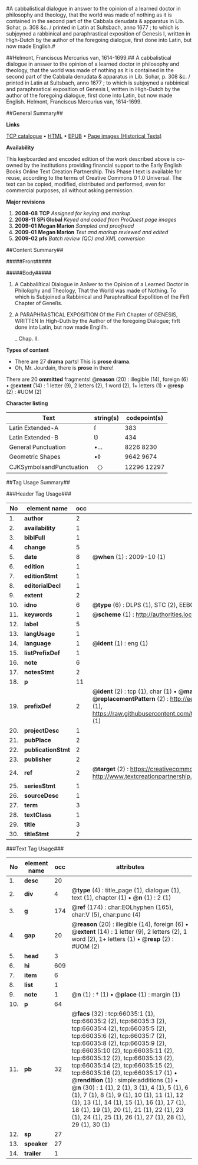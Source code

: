 #A cabbalistical dialogue in answer to the opinion of a learned doctor in philosophy and theology, that the world was made of nothing as it is contained in the second part of the Cabbala denudata & apparatus in Lib. Sohar, p. 308 &c. / printed in Latin at Sultsbach, anno 1677 ; to which is subjoyned a rabbinical and paraphrastical exposition of Genesis I, written in High-Dutch by the author of the foregoing dialogue, first done into Latin, but now made English.#

##Helmont, Franciscus Mercurius van, 1614-1699.##
A cabbalistical dialogue in answer to the opinion of a learned doctor in philosophy and theology, that the world was made of nothing as it is contained in the second part of the Cabbala denudata & apparatus in Lib. Sohar, p. 308 &c. / printed in Latin at Sultsbach, anno 1677 ; to which is subjoyned a rabbinical and paraphrastical exposition of Genesis I, written in High-Dutch by the author of the foregoing dialogue, first done into Latin, but now made English.
Helmont, Franciscus Mercurius van, 1614-1699.

##General Summary##

**Links**

[TCP catalogue](http://www.ota.ox.ac.uk/tcp/)  • 
[HTML](http://tei.it.ox.ac.uk/tcp/Texts-HTML/free/A43/A43279.html)  • 
[EPUB](http://tei.it.ox.ac.uk/tcp/Texts-EPUB/free/A43/A43279.epub) • 
[Page images (Historical Texts)](https://data.historicaltexts.jisc.ac.uk/view?pubId=eebo-12706646e&pageId=eebo-12706646e-66035-1)

**Availability**

This keyboarded and encoded edition of the
	       work described above is co-owned by the institutions
	       providing financial support to the Early English Books
	       Online Text Creation Partnership. This Phase I text is
	       available for reuse, according to the terms of Creative
	       Commons 0 1.0 Universal. The text can be copied,
	       modified, distributed and performed, even for
	       commercial purposes, all without asking permission.

**Major revisions**

1. __2008-08__ __TCP__ *Assigned for keying and markup*
1. __2008-11__ __SPi Global__ *Keyed and coded from ProQuest page images*
1. __2009-01__ __Megan Marion__ *Sampled and proofread*
1. __2009-01__ __Megan Marion__ *Text and markup reviewed and edited*
1. __2009-02__ __pfs__ *Batch review (QC) and XML conversion*

##Content Summary##

#####Front#####

#####Body#####

1. A Cabbaliſtical Dialogue in Anſwer to the Opinion of a Learned Doctor in Philoſophy and Theology, That the World was made of Nothing. To which is Subjoined a Rabbinical and Paraphraſtical Expoſition of the Firſt Chapter of Geneſis.

1. A PARAPHRASTICAL EXPOSITION Of the Firſt Chapter of GENESIS, WRITTEN In High-Duth by the Author of the foregoing Dialogue; firſt done into Latin, but now made Engliſh.

    _ Chap. II.

**Types of content**

  * There are 27 **drama** parts! This is **prose drama**.
  * Oh, Mr. Jourdain, there is **prose** in there!

There are 20 **ommitted** fragments! 
 @__reason__ (20) : illegible (14), foreign (6)  •  @__extent__ (14) : 1 letter (9), 2 letters (2), 1 word (2), 1+ letters (1)  •  @__resp__ (2) : #UOM (2)

**Character listing**


|Text|string(s)|codepoint(s)|
|---|---|---|
|Latin Extended-A|ſ|383|
|Latin Extended-B|Ʋ|434|
|General Punctuation|•…|8226 8230|
|Geometric Shapes|▪◊|9642 9674|
|CJKSymbolsandPunctuation|〈〉|12296 12297|

##Tag Usage Summary##

###Header Tag Usage###

|No|element name|occ|attributes|
|---|---|---|---|
|1.|__author__|2||
|2.|__availability__|1||
|3.|__biblFull__|1||
|4.|__change__|5||
|5.|__date__|8| @__when__ (1) : 2009-10 (1)|
|6.|__edition__|1||
|7.|__editionStmt__|1||
|8.|__editorialDecl__|1||
|9.|__extent__|2||
|10.|__idno__|6| @__type__ (6) : DLPS (1), STC (2), EEBO-CITATION (1), OCLC (1), VID (1)|
|11.|__keywords__|1| @__scheme__ (1) : http://authorities.loc.gov/ (1)|
|12.|__label__|5||
|13.|__langUsage__|1||
|14.|__language__|1| @__ident__ (1) : eng (1)|
|15.|__listPrefixDef__|1||
|16.|__note__|6||
|17.|__notesStmt__|2||
|18.|__p__|11||
|19.|__prefixDef__|2| @__ident__ (2) : tcp (1), char (1)  •  @__matchPattern__ (2) : ([0-9\-]+):([0-9IVX]+) (1), (.+) (1)  •  @__replacementPattern__ (2) : http://eebo.chadwyck.com/downloadtiff?vid=$1&page=$2 (1), https://raw.githubusercontent.com/textcreationpartnership/Texts/master/tcpchars.xml#$1 (1)|
|20.|__projectDesc__|1||
|21.|__pubPlace__|2||
|22.|__publicationStmt__|2||
|23.|__publisher__|2||
|24.|__ref__|2| @__target__ (2) : https://creativecommons.org/publicdomain/zero/1.0/ (1), http://www.textcreationpartnership.org/docs/. (1)|
|25.|__seriesStmt__|1||
|26.|__sourceDesc__|1||
|27.|__term__|3||
|28.|__textClass__|1||
|29.|__title__|3||
|30.|__titleStmt__|2||


###Text Tag Usage###

|No|element name|occ|attributes|
|---|---|---|---|
|1.|__desc__|20||
|2.|__div__|4| @__type__ (4) : title_page (1), dialogue (1), text (1), chapter (1)  •  @__n__ (1) : 2 (1)|
|3.|__g__|174| @__ref__ (174) : char:EOLhyphen (165), char:V (5), char:punc (4)|
|4.|__gap__|20| @__reason__ (20) : illegible (14), foreign (6)  •  @__extent__ (14) : 1 letter (9), 2 letters (2), 1 word (2), 1+ letters (1)  •  @__resp__ (2) : #UOM (2)|
|5.|__head__|3||
|6.|__hi__|609||
|7.|__item__|6||
|8.|__list__|1||
|9.|__note__|1| @__n__ (1) : † (1)  •  @__place__ (1) : margin (1)|
|10.|__p__|64||
|11.|__pb__|32| @__facs__ (32) : tcp:66035:1 (1), tcp:66035:2 (2), tcp:66035:3 (2), tcp:66035:4 (2), tcp:66035:5 (2), tcp:66035:6 (2), tcp:66035:7 (2), tcp:66035:8 (2), tcp:66035:9 (2), tcp:66035:10 (2), tcp:66035:11 (2), tcp:66035:12 (2), tcp:66035:13 (2), tcp:66035:14 (2), tcp:66035:15 (2), tcp:66035:16 (2), tcp:66035:17 (1)  •  @__rendition__ (1) : simple:additions (1)  •  @__n__ (30) : 1 (1), 2 (1), 3 (1), 4 (1), 5 (1), 6 (1), 7 (1), 8 (1), 9 (1), 10 (1), 11 (1), 12 (1), 13 (1), 14 (1), 15 (1), 16 (1), 17 (1), 18 (1), 19 (1), 20 (1), 21 (1), 22 (1), 23 (1), 24 (1), 25 (1), 26 (1), 27 (1), 28 (1), 29 (1), 30 (1)|
|12.|__sp__|27||
|13.|__speaker__|27||
|14.|__trailer__|1||
